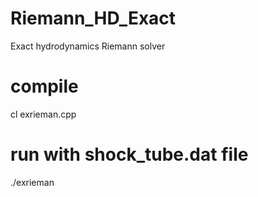 # Riemann_HD_Exact
Exact hydrodynamics Riemann solver
# compile
cl exrieman.cpp
# run with shock_tube.dat file
./exrieman

